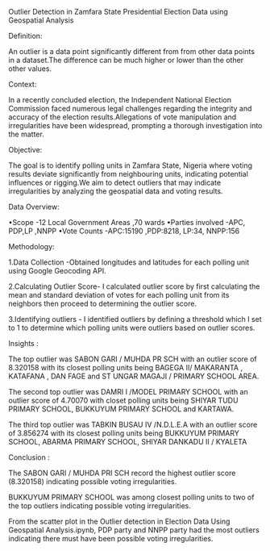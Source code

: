 Outlier Detection in Zamfara State Presidential Election Data using Geospatial Analysis 

Definition:

An outlier is a data point significantly different from from other data points in a dataset.The difference can be much higher or lower than the other other values.

Context: 

In a recently concluded election, the Independent National Election Commission faced numerous legal challenges regarding the integrity and accuracy of the election results.Allegations of vote manipulation and irregularities have been widespread, prompting a thorough investigation into the matter.

Objective:

 The goal is to identify polling units in Zamfara State, Nigeria where voting results deviate significantly from neighbouring units, indicating potential influences or rigging.We aim to detect outliers that may indicate irregularities by analyzing the geospatial data and voting results.

Data Overview:

•Scope -12 Local Government Areas ,70 wards
•Parties involved -APC, PDP,LP ,NNPP
•Vote Counts -APC:15190 ,PDP:8218, LP:34, NNPP:156

Methodology:

1.Data Collection -Obtained longitudes and latitudes for each polling unit using Google Geocoding API.

2.Calculating Outlier Score- I calculated outlier score by first calculating the mean and standard deviation of votes for each polling unit from its neighbors then proceed to determining the outlier score.

3.Identifying outliers - I identified outliers by defining a threshold which I set to 1 to determine which polling units were outliers based on outlier scores.

Insights : 

The top outlier was SABON GARI / MUHDA PR SCH with an outlier score of 8.320158 with its closest polling units being BAGEGA II/ MAKARANTA , KATAFANA , DAN FAGE  and ST UNGAR MAGAJI / PRIMARY SCHOOL AREA.

The second top outlier was DAMRI I /MODEL PRIMARY SCHOOL with an outlier score of 4.70070 with closet polling units being SHIYAR TUDU PRIMARY SCHOOL, BUKKUYUM PRIMARY SCHOOL and KARTAWA.

The third top outlier was TABKIN BUSAU IV /N.D.L.E.A with an outlier score of 3.856274 with its closest polling units being BUKKUYUM PRIMARY SCHOOL, ABARMA PRIMARY SCHOOL, SHIYAR DANKADU II / KYALETA

Conclusion :

The SABON GARI / MUHDA PRI SCH record the highest outlier score (8.320158) indicating possible voting irregularities.

BUKKUYUM PRIMARY SCHOOL was among closest polling units to two of the top outliers indicating possible voting irregularities.

From the scatter plot in the Outlier detection in Election Data Using Geospatial Analysis.ipynb, PDP party and NNPP party had the most outliers indicating there must have been possible voting irregularities.




